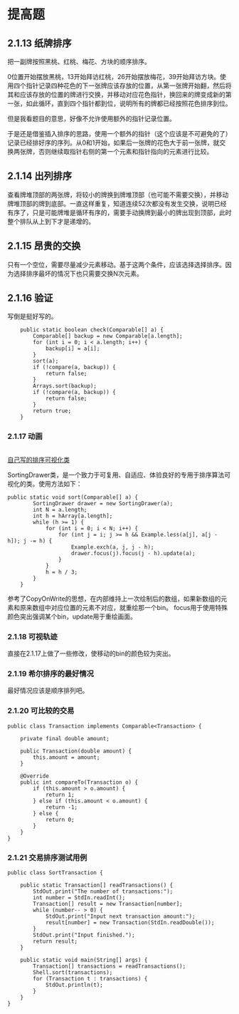 # 提高题

## 2.1.13 纸牌排序

把一副牌按照黑桃、红桃、梅花、方块的顺序排序。

0位置开始摆放黑桃，13开始拜访红桃，26开始摆放梅花，39开始拜访方块。使用四个指针记录四种花色的下一张牌应该存放的位置，从第一张牌开始翻，然后将其和应该存放的位置的牌进行交换，并移动对应花色指针，换回来的牌变成新的第一张，如此循环，直到四个指针都到位，说明所有的牌都已经按照花色排序到位。

但是我看题目的意思，好像不允许使用额外的指针记录位置。

于是还是借鉴插入排序的思路，使用一个额外的指针（这个应该是不可避免的了）记录已经排好序的序列。从0和1开始，如果后一张牌的花色大于前一张牌，就交换两张牌，否则继续取指针右侧的第一个元素和指针指向的元素进行比较。

## 2.1.14 出列排序

查看牌堆顶部的两张牌，将较小的牌换到牌堆顶部（也可能不需要交换），并移动牌堆顶部的牌到底部。一直这样重复，知道连续52次都没有发生交换，说明已经有序了，只是可能牌堆是循环有序的，需要手动换牌到最小的牌出现到顶部，此时整个排队从上到下才是递增的。

## 2.1.15 昂贵的交换

只有一个空位，需要尽量减少元素移动。基于这两个条件，应该选择选择排序。因为选择排序最坏的情况下也只需要交换N次元素。

## 2.1.16 验证

写倒是挺好写的。

```java_holder_method_tree
    public static boolean check(Comparable[] a) {
        Comparable[] backup = new Comparable[a.length];
        for (int i = 0; i < a.length; i++) {
            backup[i] = a[i];
        }
        sort(a);
        if (!compare(a, backup)) {
            return false;
        }
        Arrays.sort(backup);
        if (!compare(a, backup)) {
            return false;
        }
        return true;
    }
```

### 2.1.17 动画

![]()

[自己写的排序可视化类](https://github.com/Dokyme/algorithms_4th_exercises/blob/master/src/main/java/com/dokyme/alg4/sorting/basic/SortingDrawer.java)

SortingDrawer类，是一个致力于可复用、自适应、体验良好的专用于排序算法可视化的类。使用方法如下：

```java_holder_method_tree
public static void sort(Comparable[] a) {
        SortingDrawer drawer = new SortingDrawer(a);
        int N = a.length;
        int h = hArray[a.length];
        while (h >= 1) {
            for (int i = 0; i < N; i++) {
                for (int j = i; j >= h && Example.less(a[j], a[j - h]); j -= h) {
                    Example.exch(a, j, j - h);
                    drawer.focus(j).focus(j - h).update(a);
                }
            }
            h = h / 3;
        }
    }
```

参考了CopyOnWrite的思想，在内部维持上一次绘制后的数组，如果新数组的元素和原来数组中对应位置的元素不对应，就重绘那一个bin。
focus用于使用特殊颜色突出强调某个bin，update用于重绘画面。

### 2.1.18 可视轨迹

直接在2.1.17上做了一些修改，使移动的bin的颜色较为突出。

### 2.1.19 希尔排序的最好情况

最好情况应该是顺序排列吧。

### 2.1.20 可比较的交易

```java_holder_method_tree
public class Transaction implements Comparable<Transaction> {

    private final double amount;

    public Transaction(double amount) {
        this.amount = amount;
    }

    @Override
    public int compareTo(Transaction o) {
        if (this.amount > o.amount) {
            return 1;
        } else if (this.amount < o.amount) {
            return -1;
        } else {
            return 0;
        }
    }
}

```

### 2.1.21 交易排序测试用例

```java_holder_method_tree
public class SortTransaction {

    public static Transaction[] readTransactions() {
        StdOut.print("The number of transactions:");
        int number = StdIn.readInt();
        Transaction[] result = new Transaction[number];
        while (number-- > 0) {
            StdOut.print("Input next transaction amount:");
            result[number] = new Transaction(StdIn.readDouble());
        }
        StdOut.print("Input finished.");
        return result;
    }

    public static void main(String[] args) {
        Transaction[] transactions = readTransactions();
        Shell.sort(transactions);
        for (Transaction t : transactions) {
            StdOut.println(t);
        }
    }
}
```

